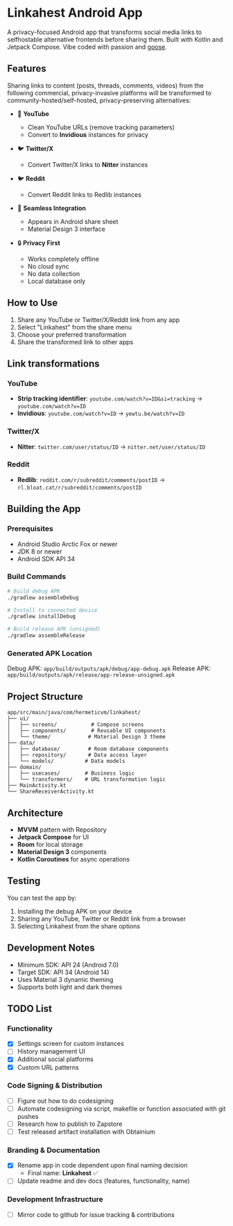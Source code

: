 # Linkahest Android App

A privacy-focused Android app that transforms social media links to selfhostable alternative frontends before sharing them. Built with Kotlin and Jetpack Compose. Vibe coded with passion and [goose](https://github.com/block/goose).

## Features

Sharing links to content (posts, threads, comments, videos) from the following commercial, privacy-invasive platforms will be transformed to community-hosted/self-hosted, privacy-preserving alternatives:

- 🔗 **YouTube**
  - Clean YouTube URLs (remove tracking parameters)
  - Convert to **Invidious** instances for privacy
  
- 🐦 **Twitter/X**
  - Convert Twitter/X links to **Nitter** instances
  
- 🐦 **Reddit**
  - Convert Reddit links to Redlib instances

- 📱 **Seamless Integration**
  - Appears in Android share sheet
  - Material Design 3 interface
  
- 🔒 **Privacy First**
  - Works completely offline
  - No cloud sync
  - No data collection
  - Local database only


## How to Use

1. Share any YouTube or Twitter/X/Reddit link from any app
2. Select "Linkahest" from the share menu
3. Choose your preferred transformation
4. Share the transformed link to other apps

## Link transformations

### YouTube
- **Strip tracking identifier**: `youtube.com/watch?v=ID&si=tracking` → `youtube.com/watch?v=ID`
- **Invidious**: `youtube.com/watch?v=ID` → `yewtu.be/watch?v=ID`

### Twitter/X
- **Nitter**: `twitter.com/user/status/ID` → `nitter.net/user/status/ID`

### Reddit
- **Redlib**: `reddit.com/r/subreddit/comments/postID` → `rl.bloat.cat/r/subreddit/comments/postID`

## Building the App

### Prerequisites

- Android Studio Arctic Fox or newer
- JDK 8 or newer
- Android SDK API 34

### Build Commands

```bash
# Build debug APK
./gradlew assembleDebug

# Install to connected device
./gradlew installDebug

# Build release APK (unsigned)
./gradlew assembleRelease
```

### Generated APK Location

Debug APK: `app/build/outputs/apk/debug/app-debug.apk`
Release APK: `app/build/outputs/apk/release/app-release-unsigned.apk`

## Project Structure

```
app/src/main/java/com/hermeticvm/linkahest/
├── ui/
│   ├── screens/           # Compose screens
│   ├── components/        # Reusable UI components  
│   └── theme/            # Material Design 3 theme
├── data/
│   ├── database/         # Room database components
│   ├── repository/       # Data access layer
│   └── models/          # Data models
├── domain/
│   ├── usecases/        # Business logic
│   └── transformers/    # URL transformation logic
├── MainActivity.kt
└── ShareReceiverActivity.kt
```

## Architecture

- **MVVM** pattern with Repository
- **Jetpack Compose** for UI
- **Room** for local storage
- **Material Design 3** components
- **Kotlin Coroutines** for async operations

## Testing

You can test the app by:

1. Installing the debug APK on your device
2. Sharing any YouTube, Twitter or Reddit link from a browser
3. Selecting Linkahest from the share options

## Development Notes

- Minimum SDK: API 24 (Android 7.0)
- Target SDK: API 34 (Android 14)
- Uses Material 3 dynamic theming
- Supports both light and dark themes

## TODO List

### Functionality
- [x] Settings screen for custom instances
- [ ] History management UI
- [x] Additional social platforms
- [x] Custom URL patterns

### Code Signing & Distribution
- [ ] Figure out how to do codesigning
- [ ] Automate codesigning via script, makefile or function associated with git pushes
- [ ] Research how to publish to Zapstore
- [ ] Test released artifact installation with Obtainium

### Branding & Documentation
- [x] Rename app in code dependent upon final naming decision
  - Final name: **Linkahest** ✅
- [ ] Update readme and dev docs (features, functionality, name)

### Development Infrastructure
- [ ] Mirror code to github for issue tracking & contributions